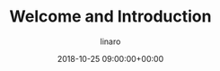 ---
author: linaro
categories:
- events
- attended
- ats-2018
comments: false
event: ats-2018
date: '2018-10-25 09:00:00+00:00'
image:
  featured: true
  name: ats-2018-welcome.png
  path: /assets/images/content/ats-2018-welcome.png
layout: resource-post
title: 'Welcome and Introduction'
youtube_video_url: https://www.youtube.com/watch?v=80pzxNVc8hc
---